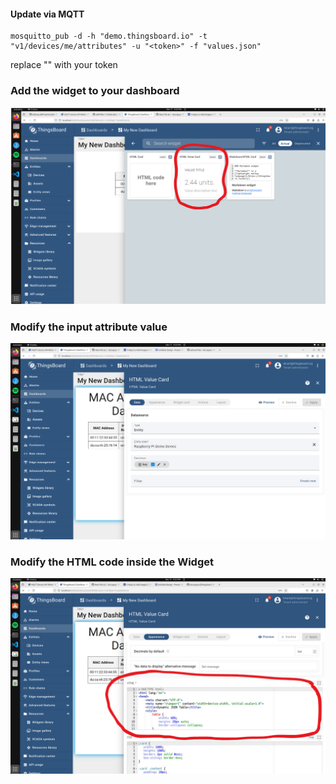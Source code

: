 #### Update via MQTT  
```
mosquitto_pub -d -h "demo.thingsboard.io" -t "v1/devices/me/attributes" -u "<token>" -f "values.json" 
```
replace "<token>" with your token
### Add the widget to your dashboard  
![Alt text](images/Widget.png)  
### Modify the input attribute value  
![Alt text](images/values.png)  
### Modify the HTML code inside the Widget
![Alt text](images/HTMLcode.png) 


